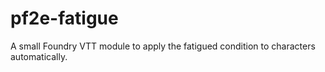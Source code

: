 # pf2e-fatigue
A small Foundry VTT module to apply the fatigued condition to characters automatically.
